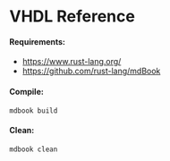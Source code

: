 # VHDL Reference

#### Requirements:
- https://www.rust-lang.org/
- https://github.com/rust-lang/mdBook

#### Compile:
`mdbook build`

#### Clean:
`mdbook clean`
